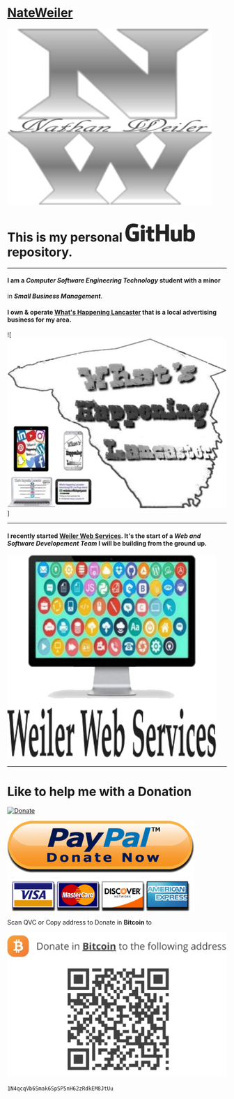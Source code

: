 # [NateWeiler](https://nateweiler.github.io/)

![NateWeiler Logo](NW.png)

# This is my personal ![GitHub](GitHub-Logo.png) repository.

---

#### I am a ***Computer Software Engineering Technology*** student with a minor
 in ***Small Business Management***.
 
#### I own & operate [What's Happening Lancaster](https://m.facebook.com/WhatsHappeningLancaster/) that is a local advertising business for my area.

![![What's Happening Lancaster Logo](WHL.png)]

---

#### I recently started [Weiler Web Services](https://github.com/WeilerWebServices). It's the start of a ***Web and Software Developement Team*** I will be building from the ground up.

![Weiler Web Services Logo](WWS.png)

---

# Like to help me with a Donation

[![Donate](https://img.shields.io/badge/Donate-PayPal-green.svg)](https://www.paypal.com/paypalme/NateWeiler)

[![PayPal](PayPal_Donate.png)](https://www.paypal.com/paypalme/NateWeiler)

Scan QVC or Copy address to Donate in **Bitcoin** to

![Donate in Bitcoin to](Donate-To.png)

```1N4qcqVb6Smak6SpSP5nH62zRdkEM8JtUu```
